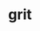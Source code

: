 ---
category: 4-letters
denotation: null
name: grit
reference_link: https://www.etymonline.com/word/grit
root_language: null
root_name: null
title: grit
type: free
word_sums:
- respelling: grit
  sum: 'Grit + '
---